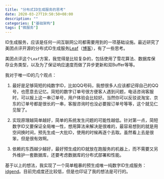 ```yaml
---
title: "分布式ID生成服务的思考"
date: 2020-03-27T19:50:50+08:00
description: ""
categories: ["基础架构"]
tags: ["微服务"]
---
```


ID生成服务，应该是任何一间互联网公司都需要用到的一项基础设施。最近研究了美团点评开源的分布式ID生成服务[Leaf](https://github.com/Meituan-Dianping/Leaf)（[博客](https://tech.meituan.com/2019/03/07/open-source-project-leaf.html)），有了一些思考。

美团点评这个`Leaf`方案，我觉得是比较复杂的，包括使用了雪花算法、数据库保存业务类型，以及为了保证响应速度而做了异步更新和双Buffer等等。

我对于唯一ID的几个观点：

1. 最好是足够简短的纯数字ID，比如QQ号码，我想很多人应该都记得自己的QQ号，也愿意去记忆。简短的数字订单号很方便客人遇到问题，电话咨询客服时，可以报上这一串订单号，用户体验会比较好。当然你可以反驳说淘宝、京东的订单号都是很长的一串，客服咨询时也没必要报订单号等等，这个就见仁见智了。

1. 实现原理越简单越好，简单的系统发生问题的可能性越低。针对第一点，简短数字ID又要保证全局唯一性，想用算法来解决是很难的，最容易想到的就是用空间换时间，预先生成一大批ID，使用的时候再逐个去取。虽然看上去是很笨，但是很有效啊。

1. 依赖的东西越少越好，最好预生成的ID就放在跑服务的机器上，而不需要又另外维护一套数据库，还要考虑数据库的分布式部署和性能。

基于以上的想法，我实现了一个简单粗暴的预生成唯一纯数字ID生成服务：[idgend](https://github.com/jmjoy/idgend)。目前完成度还比较低，但是也印证了我的想法是可行的。
